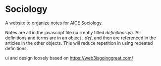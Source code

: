 # Sociology
A website to organize notes for AICE Sociology.

Notes are all in the javascript file (currently titled _definitions.js_). All definitions and terms are in an object , _def_, and then are referenced in the articles in the other objects. This will reduce repetition in using repeated definitions.

ui and design loosely based on https://web3isgoinggreat.com/ 
